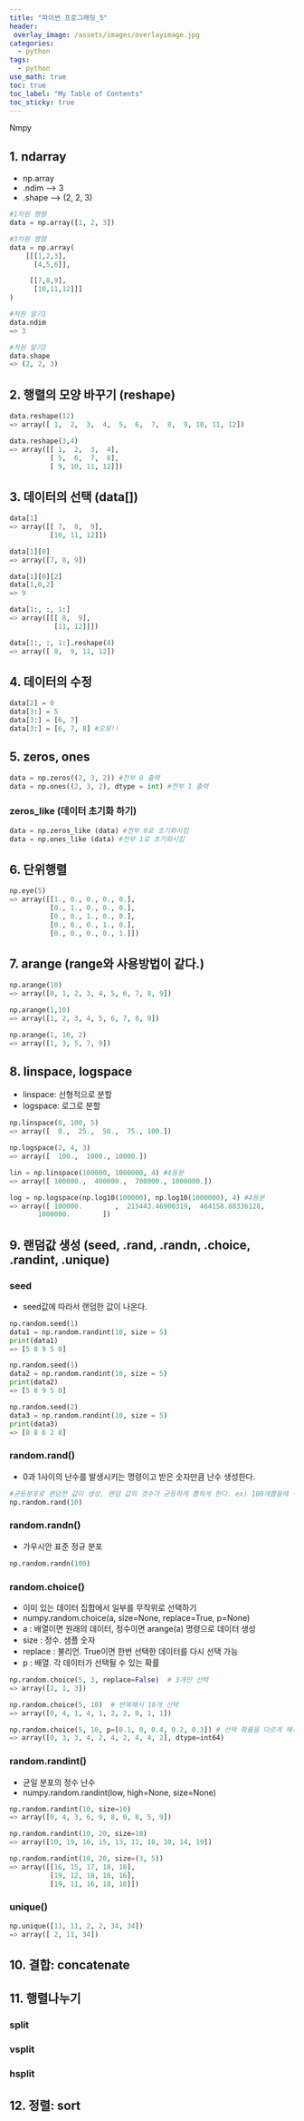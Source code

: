 ```yaml
---
title: "파이썬 프로그래밍_5"
header:
 overlay_image: /assets/images/overlayimage.jpg
categories:
  - python
tags:
  - python
use_math: true
toc: true
toc_label: "My Table of Contents"
toc_sticky: true
---
```

Nmpy  

## 1. ndarray
- np.array
- .ndim    --> 3
- .shape   --> (2, 2, 3)  

```python
#1차원 행렬
data = np.array([1, 2, 3])

#3차원 행렬
data = np.array(
    [[[1,2,3],
      [4,5,6]],

     [[7,8,9],
      [10,11,12]]]
)

#차원 알기1
data.ndim
=> 3

#차원 알기2
data.shape
=> (2, 2, 3)
```

## 2. 행렬의 모양 바꾸기 (reshape)
```python
data.reshape(12)
=> array([ 1,  2,  3,  4,  5,  6,  7,  8,  9, 10, 11, 12])

data.reshape(3,4)
=> array([[ 1,  2,  3,  4],
          [ 5,  6,  7,  8],
          [ 9, 10, 11, 12]])
```

## 3. 데이터의 선택 (data[])
```python
data[1]
=> array([[ 7,  8,  9],
          [10, 11, 12]])

data[1][0]
=> array([7, 8, 9])

data[1][0][2]
data[1,0,2]
=> 9

data[1:, :, 1:]
=> array([[[ 8,  9],
           [11, 12]]])

data[1:, :, 1:].reshape(4)
=> array([ 8,  9, 11, 12])
```

## 4. 데이터의 수정
```python
data[2] = 0
data[3:] = 5
data[3:] = [6, 7]
data[3:] = [6, 7, 8] #오류!!
```

## 5. zeros, ones
```python
data = np.zeros((2, 3, 2)) #전부 0 출력
data = np.ones((2, 3, 2), dtype = int) #전부 1 출력
```

### zeros_like (데이터 초기화 하기)
```python
data = np.zeros_like (data) #전부 0로 초기화시킴
data = np.ones_like (data) #전부 1로 초기화시킴
```

## 6. 단위행렬
```python
np.eye(5)
=> array([[1., 0., 0., 0., 0.],
          [0., 1., 0., 0., 0.],
          [0., 0., 1., 0., 0.],
          [0., 0., 0., 1., 0.],
          [0., 0., 0., 0., 1.]])
```

## 7. arange (range와 사용방법이 같다.)
```python
np.arange(10)
=> array([0, 1, 2, 3, 4, 5, 6, 7, 8, 9])

np.arange(1,10)
=> array([1, 2, 3, 4, 5, 6, 7, 8, 9])

np.arange(1, 10, 2)
=> array([1, 3, 5, 7, 9])
```

## 8. linspace, logspace
- linspace: 선형적으로 분할
- logspace: 로그로 분할  

```python
np.linspace(0, 100, 5)
=> array([  0.,  25.,  50.,  75., 100.])

np.logspace(2, 4, 3)
=> array([  100.,  1000., 10000.])

lin = np.linspace(100000, 1000000, 4) #4등분
=> array([ 100000.,  400000.,  700000., 1000000.])

log = np.logspace(np.log10(100000), np.log10(1000000), 4) #4등분
=> array([ 100000.        ,  215443.46900319,  464158.88336128,
       1000000.        ])
```

## 9. 랜덤값 생성 (seed, .rand, .randn, .choice, .randint, .unique)
### seed
- seed값에 따라서 랜덤한 값이 나온다.  

```python
np.random.seed(1)
data1 = np.random.randint(10, size = 5)
print(data1)
=> [5 8 9 5 0]

np.random.seed(1)
data2 = np.random.randint(10, size = 5)
print(data2)
=> [5 8 9 5 0]

np.random.seed(2)
data3 = np.random.randint(10, size = 5)
print(data3)
=> [8 8 6 2 8]
```

### random.rand()
- 0과 1사이의 난수를 발생시키는 명령이고 받은 숫자만큼 난수 생성한다.  
```python
#균등분포로 랜덤한 값이 생성, 랜덤 값의 갯수가 균등하게 뽑히게 한다. ex) 100개뽑을때 구간별로 같은 갯수로
np.random.rand(10)
```

### random.randn()
- 가우시안 표준 정규 분포
```python
np.random.randn(100)
```

### random.choice()
- 이미 있는 데이터 집합에서 일부를 무작위로 선택하기
- numpy.random.choice(a, size=None, replace=True, p=None)
- a        : 배열이면 원래의 데이터, 정수이면 arange(a) 명령으로 데이터 생성
- size     : 정수. 샘플 숫자
- replace  : 불리언. True이면 한번 선택한 데이터를 다시 선택 가능
- p        : 배열. 각 데이터가 선택될 수 있는 확률  

```python
np.random.choice(5, 3, replace=False)  # 3개만 선택
=> array([2, 1, 3])

np.random.choice(5, 10)  # 반복해서 10개 선택
=> array([0, 4, 1, 4, 1, 2, 2, 0, 1, 1])

np.random.choice(5, 10, p=[0.1, 0, 0.4, 0.2, 0.3]) # 선택 확률을 다르게 해서 10개 선택
=> array([0, 3, 3, 4, 2, 4, 2, 4, 4, 2], dtype=int64)
```

### random.randint()
- 균일 분포의 정수 난수
- numpy.random.randint(low, high=None, size=None)  

```python
np.random.randint(10, size=10)
=> array([0, 4, 3, 6, 9, 8, 0, 8, 5, 9])

np.random.randint(10, 20, size=10)
=> array([10, 19, 16, 15, 13, 11, 18, 10, 14, 19])

np.random.randint(10, 20, size=(3, 5))
=> array([[16, 15, 17, 18, 18],
          [19, 12, 18, 16, 16],
          [19, 11, 16, 18, 18]])
```

### unique()

```python
np.unique([11, 11, 2, 2, 34, 34])
=> array([ 2, 11, 34])
```

## 10. 결합: concatenate
## 11. 행렬나누기
### split
### vsplit
### hsplit
## 12. 정렬: sort
